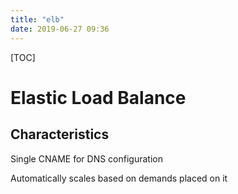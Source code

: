 ```yaml
---
title: "elb"
date: 2019-06-27 09:36
---
```

[TOC]



# Elastic Load Balance	



## Characteristics

Single CNAME for DNS configuration

Automatically scales based on demands placed on it



